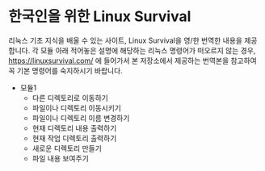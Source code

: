 # 한국인을 위한 Linux Survival
리눅스 기초 지식을 배울 수 있는 사이트, Linux Survival을 영/한 번역한 내용을 제공합니다. 각 모듈 아래 적어놓은 설명에 해당하는 리눅스 명령어가 떠오르지 않는 경우, https://linuxsurvival.com/ 에 들어가서 본 저장소에서 제공하는 번역본을 참고하여 꼭 기본 명령어를 숙지하시기 바랍니다.

- 모듈1
  - 다른 디렉토리로 이동하기
  - 파일이나 디렉토리 이동시키기
  - 파일이나 디렉토리 이름 변경하기
  - 현재 디렉토리 내용 출력하기
  - 현재 작업 디렉토리 출력하기
  - 새로운 디렉토리 만들기
  - 파일 내용 보여주기







